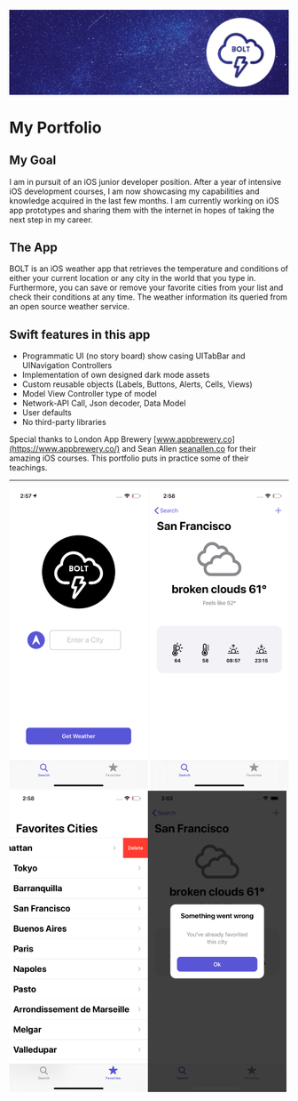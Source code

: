 ![Bolt Banner](Documentation/BoltBanner.png)
# My Portfolio

## My Goal

I am in pursuit of an iOS junior developer position. After a year of intensive iOS development courses, I am now showcasing my capabilities and knowledge acquired in the last few months. I am currently working on iOS app prototypes and sharing them with the internet in hopes of taking the next step in my career.

## The App

BOLT is an iOS weather app that retrieves the temperature and conditions of either your current location or any city in the world that you type in. Furthermore, you can save or remove your favorite cities from your list and check their conditions at any time.  The weather information its queried from an open source weather service. 

## Swift features in this app

* Programmatic UI (no story board) show casing UITabBar and UINavigation Controllers
* Implementation of own designed dark mode assets
* Custom reusable objects (Labels, Buttons, Alerts, Cells, Views)
* Model View Controller type of model
* Network-API Call, Json decoder, Data Model
* User defaults
* No third-party libraries

Special thanks to London App Brewery [www.appbrewery.co](https://www.appbrewery.co/) and Sean Allen [seanallen.co](https://seanallen.co/) for their amazing iOS courses. This portfolio puts in practice some of their teachings. 

-----------------------------------------
<img src="Documentation/BoltHomeScreen.png" width="250"> <img src="Documentation/BoltResults.png" width="250"><img src="Documentation/BoltFavorites.png" width="250"><img src="Documentation/BoltCustomAlert.png" width="250">



